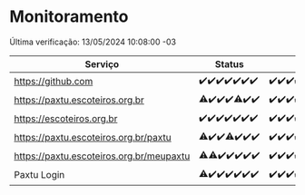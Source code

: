 # Monitoramento

Última verificação: 13/05/2024 10:08:00 -03

|Serviço|Status|Últimas 24h|
|---|---|---|
|https://github.com|<span title="2024-05-06: OK=24">✔️</span><span title="2024-05-07: OK=24">✔️</span><span title="2024-05-08: OK=24">✔️</span><span title="2024-05-09: OK=24">✔️</span><span title="2024-05-10: OK=24">✔️</span><span title="2024-05-11: OK=24">✔️</span><span title="2024-05-12: OK=14">✔️</span>|<span title="12/05/2024 11:06:00 -03 : 200">✔️</span><span title="12/05/2024 12:04:00 -03 : 200">✔️</span><span title="12/05/2024 13:07:00 -03 : 200">✔️</span><span title="12/05/2024 14:03:00 -03 : 200">✔️</span><span title="12/05/2024 15:08:00 -03 : 200">✔️</span><span title="12/05/2024 16:03:00 -03 : 200">✔️</span><span title="12/05/2024 17:06:00 -03 : 200">✔️</span><span title="12/05/2024 18:05:00 -03 : 200">✔️</span><span title="12/05/2024 19:04:00 -03 : 200">✔️</span><span title="12/05/2024 20:06:00 -03 : 200">✔️</span><span title="12/05/2024 21:32:00 -03 : 200">✔️</span><span title="12/05/2024 22:50:00 -03 : 200">✔️</span><span title="12/05/2024 23:23:00 -03 : 200">✔️</span><span title="13/05/2024 00:07:00 -03 : 200">✔️</span><span title="13/05/2024 01:09:00 -03 : 200">✔️</span><span title="13/05/2024 02:08:00 -03 : 200">✔️</span><span title="13/05/2024 03:09:00 -03 : 200">✔️</span><span title="13/05/2024 04:07:00 -03 : 200">✔️</span><span title="13/05/2024 05:09:00 -03 : 200">✔️</span><span title="13/05/2024 06:07:00 -03 : 200">✔️</span><span title="13/05/2024 07:07:00 -03 : 200">✔️</span><span title="13/05/2024 08:04:00 -03 : 200">✔️</span><span title="13/05/2024 09:12:00 -03 : 200">✔️</span><span title="13/05/2024 10:08:00 -03 : 200">✔️</span>|
|https://paxtu.escoteiros.org.br|<span title="2024-05-06: OK=23, Falhas=1">⚠️</span><span title="2024-05-07: OK=24">✔️</span><span title="2024-05-08: OK=24">✔️</span><span title="2024-05-09: OK=24">✔️</span><span title="2024-05-10: OK=23, Falhas=1">⚠️</span><span title="2024-05-11: OK=24">✔️</span><span title="2024-05-12: OK=14">✔️</span>|<span title="12/05/2024 11:06:00 -03 : 200">✔️</span><span title="12/05/2024 12:04:00 -03 : 200">✔️</span><span title="12/05/2024 13:07:00 -03 : 200">✔️</span><span title="12/05/2024 14:03:00 -03 : 200">✔️</span><span title="12/05/2024 15:08:00 -03 : 200">✔️</span><span title="12/05/2024 16:03:00 -03 : 200">✔️</span><span title="12/05/2024 17:06:00 -03 : 200">✔️</span><span title="12/05/2024 18:05:00 -03 : 200">✔️</span><span title="12/05/2024 19:04:00 -03 : 200">✔️</span><span title="12/05/2024 20:06:00 -03 : 200">✔️</span><span title="12/05/2024 21:32:00 -03 : 200">✔️</span><span title="12/05/2024 22:50:00 -03 : 200">✔️</span><span title="12/05/2024 23:23:00 -03 : 200">✔️</span><span title="13/05/2024 00:07:00 -03 : 200">✔️</span><span title="13/05/2024 01:09:00 -03 : 200">✔️</span><span title="13/05/2024 02:08:00 -03 : 200">✔️</span><span title="13/05/2024 03:09:00 -03 : 200">✔️</span><span title="13/05/2024 04:07:00 -03 : 200">✔️</span><span title="13/05/2024 05:09:00 -03 : 200">✔️</span><span title="13/05/2024 06:07:00 -03 : 200">✔️</span><span title="13/05/2024 07:07:00 -03 : 200">✔️</span><span title="13/05/2024 08:04:00 -03 : 0">❌</span><span title="13/05/2024 09:12:00 -03 : 200">✔️</span><span title="13/05/2024 10:08:00 -03 : 200">✔️</span>|
|https://escoteiros.org.br|<span title="2024-05-06: OK=24">✔️</span><span title="2024-05-07: OK=24">✔️</span><span title="2024-05-08: OK=24">✔️</span><span title="2024-05-09: OK=24">✔️</span><span title="2024-05-10: OK=24">✔️</span><span title="2024-05-11: OK=24">✔️</span><span title="2024-05-12: OK=14">✔️</span>|<span title="12/05/2024 11:06:00 -03 : 200">✔️</span><span title="12/05/2024 12:04:00 -03 : 200">✔️</span><span title="12/05/2024 13:07:00 -03 : 200">✔️</span><span title="12/05/2024 14:03:00 -03 : 200">✔️</span><span title="12/05/2024 15:08:00 -03 : 200">✔️</span><span title="12/05/2024 16:03:00 -03 : 200">✔️</span><span title="12/05/2024 17:06:00 -03 : 200">✔️</span><span title="12/05/2024 18:05:00 -03 : 200">✔️</span><span title="12/05/2024 19:04:00 -03 : 200">✔️</span><span title="12/05/2024 20:06:00 -03 : 200">✔️</span><span title="12/05/2024 21:32:00 -03 : 200">✔️</span><span title="12/05/2024 22:50:00 -03 : 200">✔️</span><span title="12/05/2024 23:23:00 -03 : 200">✔️</span><span title="13/05/2024 00:07:00 -03 : 200">✔️</span><span title="13/05/2024 01:09:00 -03 : 200">✔️</span><span title="13/05/2024 02:08:00 -03 : 200">✔️</span><span title="13/05/2024 03:09:00 -03 : 200">✔️</span><span title="13/05/2024 04:07:00 -03 : 200">✔️</span><span title="13/05/2024 05:09:00 -03 : 200">✔️</span><span title="13/05/2024 06:07:00 -03 : 200">✔️</span><span title="13/05/2024 07:07:00 -03 : 200">✔️</span><span title="13/05/2024 08:04:00 -03 : 200">✔️</span><span title="13/05/2024 09:12:00 -03 : 200">✔️</span><span title="13/05/2024 10:08:00 -03 : 200">✔️</span>|
|https://paxtu.escoteiros.org.br/paxtu|<span title="2024-05-06: OK=23, Falhas=1">⚠️</span><span title="2024-05-07: OK=24">✔️</span><span title="2024-05-08: OK=24">✔️</span><span title="2024-05-09: OK=23, Falhas=1">⚠️</span><span title="2024-05-10: OK=24">✔️</span><span title="2024-05-11: OK=24">✔️</span><span title="2024-05-12: OK=14">✔️</span>|<span title="12/05/2024 11:06:00 -03 : 200">✔️</span><span title="12/05/2024 12:04:00 -03 : 200">✔️</span><span title="12/05/2024 13:07:00 -03 : 200">✔️</span><span title="12/05/2024 14:03:00 -03 : 200">✔️</span><span title="12/05/2024 15:08:00 -03 : 200">✔️</span><span title="12/05/2024 16:03:00 -03 : 200">✔️</span><span title="12/05/2024 17:06:00 -03 : 200">✔️</span><span title="12/05/2024 18:05:00 -03 : 200">✔️</span><span title="12/05/2024 19:04:00 -03 : 200">✔️</span><span title="12/05/2024 20:06:00 -03 : 200">✔️</span><span title="12/05/2024 21:32:00 -03 : 200">✔️</span><span title="12/05/2024 22:50:00 -03 : 200">✔️</span><span title="12/05/2024 23:23:00 -03 : 200">✔️</span><span title="13/05/2024 00:07:00 -03 : 200">✔️</span><span title="13/05/2024 01:09:00 -03 : 200">✔️</span><span title="13/05/2024 02:08:00 -03 : 200">✔️</span><span title="13/05/2024 03:09:00 -03 : 200">✔️</span><span title="13/05/2024 04:07:00 -03 : 200">✔️</span><span title="13/05/2024 05:09:00 -03 : 200">✔️</span><span title="13/05/2024 06:07:00 -03 : 200">✔️</span><span title="13/05/2024 07:07:00 -03 : 200">✔️</span><span title="13/05/2024 08:04:00 -03 : 200">✔️</span><span title="13/05/2024 09:12:00 -03 : 200">✔️</span><span title="13/05/2024 10:08:00 -03 : 200">✔️</span>|
|https://paxtu.escoteiros.org.br/meupaxtu|<span title="2024-05-06: OK=23, Falhas=1">⚠️</span><span title="2024-05-07: OK=23, Falhas=1">⚠️</span><span title="2024-05-08: OK=24">✔️</span><span title="2024-05-09: OK=24">✔️</span><span title="2024-05-10: OK=24">✔️</span><span title="2024-05-11: OK=24">✔️</span><span title="2024-05-12: OK=14">✔️</span>|<span title="12/05/2024 11:06:00 -03 : 200">✔️</span><span title="12/05/2024 12:04:00 -03 : 200">✔️</span><span title="12/05/2024 13:07:00 -03 : 200">✔️</span><span title="12/05/2024 14:03:00 -03 : 200">✔️</span><span title="12/05/2024 15:08:00 -03 : 200">✔️</span><span title="12/05/2024 16:03:00 -03 : 200">✔️</span><span title="12/05/2024 17:06:00 -03 : 200">✔️</span><span title="12/05/2024 18:05:00 -03 : 200">✔️</span><span title="12/05/2024 19:04:00 -03 : 200">✔️</span><span title="12/05/2024 20:06:00 -03 : 200">✔️</span><span title="12/05/2024 21:32:00 -03 : 200">✔️</span><span title="12/05/2024 22:50:00 -03 : 200">✔️</span><span title="12/05/2024 23:23:00 -03 : 200">✔️</span><span title="13/05/2024 00:07:00 -03 : 200">✔️</span><span title="13/05/2024 01:09:00 -03 : 200">✔️</span><span title="13/05/2024 02:08:00 -03 : 200">✔️</span><span title="13/05/2024 03:09:00 -03 : 200">✔️</span><span title="13/05/2024 04:07:00 -03 : 200">✔️</span><span title="13/05/2024 05:10:00 -03 : 200">✔️</span><span title="13/05/2024 06:07:00 -03 : 200">✔️</span><span title="13/05/2024 07:07:00 -03 : 200">✔️</span><span title="13/05/2024 08:04:00 -03 : 200">✔️</span><span title="13/05/2024 09:12:00 -03 : 200">✔️</span><span title="13/05/2024 10:08:00 -03 : 200">✔️</span>|
|Paxtu Login|<span title="2024-05-06: OK=23, Falhas=1">⚠️</span><span title="2024-05-07: OK=24">✔️</span><span title="2024-05-08: OK=24">✔️</span><span title="2024-05-09: OK=24">✔️</span><span title="2024-05-10: OK=24">✔️</span><span title="2024-05-11: OK=24">✔️</span><span title="2024-05-12: OK=14">✔️</span>|<span title="12/05/2024 11:06:00 -03 : 200">✔️</span><span title="12/05/2024 12:04:00 -03 : 200">✔️</span><span title="12/05/2024 13:07:00 -03 : 200">✔️</span><span title="12/05/2024 14:03:00 -03 : 200">✔️</span><span title="12/05/2024 15:09:00 -03 : 200">✔️</span><span title="12/05/2024 16:03:00 -03 : 200">✔️</span><span title="12/05/2024 17:06:00 -03 : 200">✔️</span><span title="12/05/2024 18:05:00 -03 : 200">✔️</span><span title="12/05/2024 19:04:00 -03 : 200">✔️</span><span title="12/05/2024 20:06:00 -03 : 200">✔️</span><span title="12/05/2024 21:32:00 -03 : 200">✔️</span><span title="12/05/2024 22:50:00 -03 : 200">✔️</span><span title="12/05/2024 23:23:00 -03 : 200">✔️</span><span title="13/05/2024 00:07:00 -03 : 200">✔️</span><span title="13/05/2024 01:09:00 -03 : 200">✔️</span><span title="13/05/2024 02:08:00 -03 : 200">✔️</span><span title="13/05/2024 03:09:00 -03 : 200">✔️</span><span title="13/05/2024 04:07:00 -03 : 200">✔️</span><span title="13/05/2024 05:10:00 -03 : 200">✔️</span><span title="13/05/2024 06:07:00 -03 : 200">✔️</span><span title="13/05/2024 07:07:00 -03 : 200">✔️</span><span title="13/05/2024 08:04:00 -03 : 200">✔️</span><span title="13/05/2024 09:12:00 -03 : 200">✔️</span><span title="13/05/2024 10:08:00 -03 : 200">✔️</span>|
